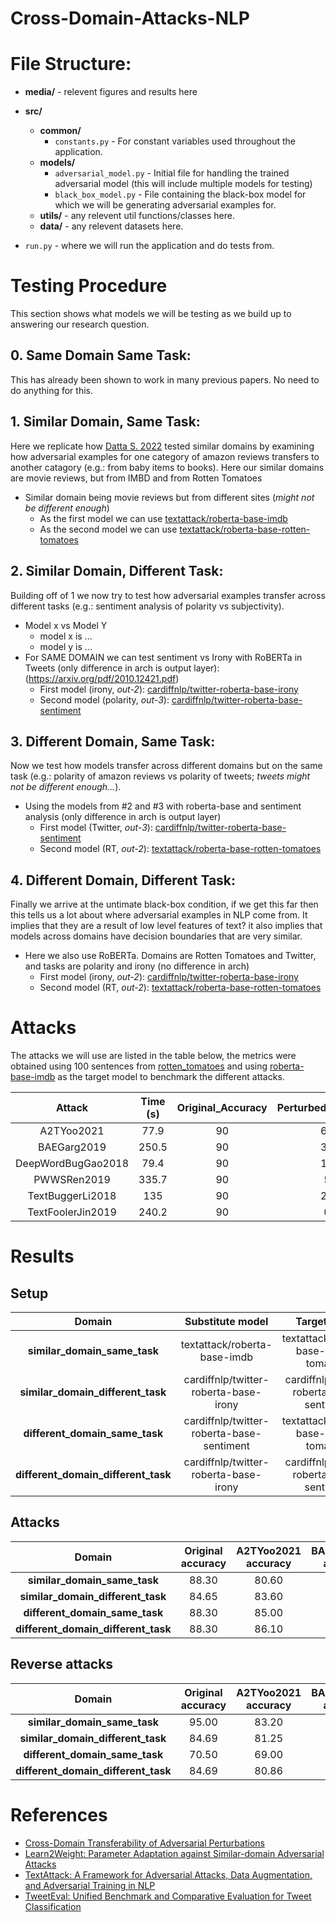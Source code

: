 # Cross-Domain-Attacks-NLP

# File Structure:

* **media/** - relevent figures and results here
* **src/**
  * **common/**
    * `constants.py` - For constant variables used throughout the application.
  * **models/**
    * `adversarial_model.py` - Initial file for handling the trained adversarial model (this will include multiple models for testing)
    * `black_box_model.py` - File containing the black-box model for which we will be generating adversarial examples for.
  * **utils/** - any relevent util functions/classes here.
  * **data/** - any relevent datasets here.


* `run.py` - where we will run the application and do tests from.


# Testing Procedure
This section shows what models we will be testing as we build up to answering our research question.
## 0. Same Domain Same Task:
This has already been shown to work in many previous papers. No need to do anything for this.

## 1. Similar Domain, Same Task:
Here we replicate how [Datta S. 2022](https://arxiv.org/abs/2205.07315) tested similar domains by examining how adversarial examples for one category of amazon reviews transfers to another catagory (e.g.: from baby items to books). Here our similar domains are movie reviews, but from IMBD and from Rotten Tomatoes
* Similar domain being movie reviews but from different sites (*might not be different enough*)
  * As the first model we can use [textattack/roberta-base-imdb](https://huggingface.co/textattack/roberta-base-imdb)
  * As the second model we can use [textattack/roberta-base-rotten-tomatoes](https://huggingface.co/textattack/roberta-base-rotten-tomatoes)

## 2. Similar Domain, Different Task:
Building off of 1 we now try to test how adversarial examples transfer across different tasks (e.g.: sentiment analysis of polarity vs subjectivity).
* Model x vs Model Y
  * model x is ...
  * model y is ...
* For SAME DOMAIN we can test sentiment vs Irony with RoBERTa in Tweets (only difference in arch is output layer): (https://arxiv.org/pdf/2010.12421.pdf)
  * First model (irony, *out-2*): [cardiffnlp/twitter-roberta-base-irony](https://huggingface.co/cardiffnlp/twitter-roberta-base-irony)
  * Second model (polarity, *out-3*): [cardiffnlp/twitter-roberta-base-sentiment](https://huggingface.co/cardiffnlp/twitter-roberta-base-sentiment)

## 3. Different Domain, Same Task:
Now we test how models transfer across different domains but on the same task (e.g.: polarity of amazon reviews vs polarity of tweets; *tweets might not be different enough...*).
* Using the models from #2 and #3 with roberta-base and sentiment analysis (only difference in arch is output layer)
  * First model (Twitter, *out-3*): [cardiffnlp/twitter-roberta-base-sentiment](https://huggingface.co/cardiffnlp/twitter-roberta-base-sentiment)
  * Second model (RT, *out-2*): [textattack/roberta-base-rotten-tomatoes](https://huggingface.co/textattack/roberta-base-rotten-tomatoes)

## 4. Different Domain, Different Task:
Finally we arrive at the untimate black-box condition, if we get this far then this tells us a lot about where adversarial examples in NLP come from. It implies that they are a result of low level features of text? it also implies that models across domains have decision boundaries that are very similar.
* Here we also use RoBERTa. Domains are Rotten Tomatoes and Twitter, and tasks are polarity and irony (no difference in arch)
  * First model (irony, *out-2*): [cardiffnlp/twitter-roberta-base-irony](https://huggingface.co/cardiffnlp/twitter-roberta-base-irony)
  * Second model (RT, *out-2*): [textattack/roberta-base-rotten-tomatoes](https://huggingface.co/textattack/roberta-base-rotten-tomatoes)
  
# Attacks
The attacks we will use are listed in the table below, the metrics were obtained using 100 sentences from [rotten_tomatoes](https://huggingface.co/datasets/rotten_tomatoes) and using [roberta-base-imdb](https://huggingface.co/textattack/roberta-base-imdb) as the target model to benchmark the different attacks.

|     **Attack**     | **Time (s)** | **Original_Accuracy** | **Perturbed_accuracy** |
|:------------------:|:------------:|:---------------------:|:----------------------:|
|     A2TYoo2021     |     77.9     |           90          |           66           |
|     BAEGarg2019    |     250.5    |           90          |           34           |
| DeepWordBugGao2018 |     79.4     |           90          |           11           |
|     PWWSRen2019    |     335.7    |           90          |            5           |
|  TextBuggerLi2018  |      135     |           90          |           27           |
|  TextFoolerJin2019 |     240.2    |           90          |            0           |

# Results

## Setup

|              **Domain**             |                **Substitute model**               |                 **Target model**                |
|:-----------------------------------:|:-------------------------------------------------:|:-----------------------------------------------:|
|     **similar_domain_same_task**    |            textattack/roberta-base-imdb           |     textattack/roberta-base-rotten-tomatoes     |
|  **similar_domain_different_task**  |       cardiffnlp/twitter-roberta-base-irony       |    cardiffnlp/twitter-roberta-base-sentiment    |
|    **different_domain_same_task**   |     cardiffnlp/twitter-roberta-base-sentiment     |     textattack/roberta-base-rotten-tomatoes     |
| **different_domain_different_task** |       cardiffnlp/twitter-roberta-base-irony       |    cardiffnlp/twitter-roberta-base-sentiment    |

## Attacks

|              **Domain**             | **Original accuracy** | **A2TYoo2021 accuracy** | **BAEGarg2019 accuracy** | **DeepWordBugGao2018 accuracy** | **PWWSRen2019 accuracy** | **TextBuggerLi2018 accuracy** | **TextFoolerJin2019 accuracy** |
|:-----------------------------------:|:---------------------:|:-----------------------:|:------------------------:|:-------------------------------:|:------------------------:|:-----------------------------:|:------------------------------:|
|     **similar_domain_same_task**    |         88.30         |          80.60          |           62.20          |              61.10              |           69.40          |             70.70             |              67.10             |
|  **similar_domain_different_task**  |         84.65         |          83.60          |           81.62          |              81.39              |           80.81          |             83.02             |              82.09             |
|    **different_domain_same_task**   |         88.30         |          85.00          |           72.90          |              77.40              |           76.60          |             81.00             |              79.70             |
| **different_domain_different_task** |         88.30         |          86.10          |           82.20          |              80.70              |           82.90          |             84.80             |              82.20             |

## Reverse attacks

|              **Domain**             | **Original accuracy** | **A2TYoo2021 accuracy** | **BAEGarg2019 accuracy** | **DeepWordBugGao2018 accuracy** | **PWWSRen2019 accuracy** | **TextBuggerLi2018 accuracy** | **TextFoolerJin2019 accuracy** |
|:-----------------------------------:|:---------------------:|:-----------------------:|:------------------------:|:-------------------------------:|:------------------------:|:-----------------------------:|:------------------------------:|
|     **similar_domain_same_task**    |         95.00         |          83.20          |           81.30          |              81.90              |           94.80          |             86.80             |              88.30             |
|  **similar_domain_different_task**  |         84.69         |          81.25          |           82.01          |              83.41              |           82.65          |             83.80             |              80.61             |
|    **different_domain_same_task**   |         70.50         |          69.00          |           60.70          |              61.50              |           61.00          |             64.70             |              64.30             |
| **different_domain_different_task** |         84.69         |          80.86          |           80.86          |              78.31              |           81.25          |             83.03             |              79.71             |

# References
- [Cross-Domain Transferability of Adversarial Perturbations](https://arxiv.org/abs/1905.11736)
- [Learn2Weight: Parameter Adaptation against Similar-domain Adversarial Attacks](https://arxiv.org/abs/2205.07315)
- [TextAttack: A Framework for Adversarial Attacks, Data Augmentation, and Adversarial Training in NLP](https://arxiv.org/abs/2005.05909)
- [TweetEval: Unified Benchmark and Comparative Evaluation for Tweet Classification](https://arxiv.org/abs/2010.12421)
